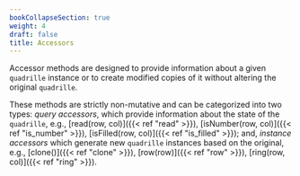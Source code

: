 ```yaml
---
bookCollapseSection: true
weight: 4
draft: false
title: Accessors
---
```


Accessor methods are designed to provide information about a given `quadrille` instance or to create modified copies of it without altering the original `quadrille`.

These methods are strictly non-mutative and can be categorized into two types: _query accessors_, which provide information about the state of the `quadrille`, e.g., [read(row, col)]({{< ref "read" >}}), [isNumber(row, col)]({{< ref "is_number" >}}), [isFilled(row, col)]({{< ref "is_filled" >}}); and, _instance accessors_ which generate new `quadrille` instances based on the original, e.g., [clone()]({{< ref "clone" >}}), [row(row)]({{< ref "row" >}}), [ring(row, col)]({{< ref "ring" >}}).